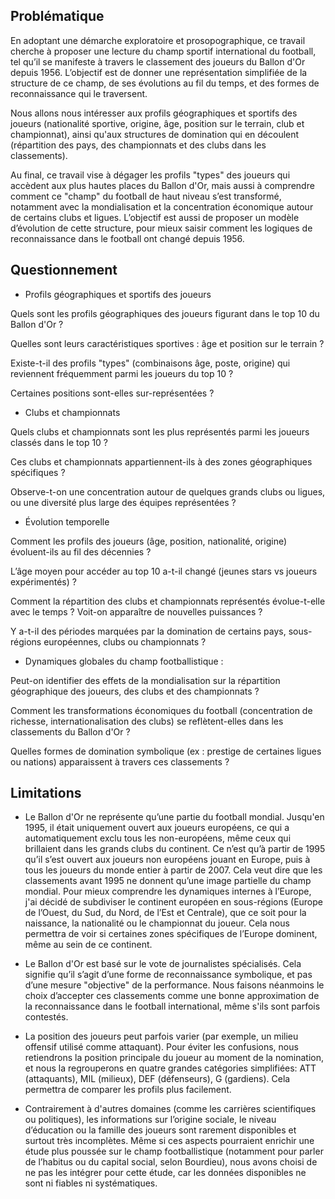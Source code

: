 ## Problématique 

En adoptant une démarche exploratoire et prosopographique, ce travail cherche à proposer une lecture du champ sportif international du football, tel qu’il se manifeste à travers le classement des joueurs du Ballon d'Or depuis 1956. L’objectif est de donner une représentation simplifiée de la structure de ce champ, de ses évolutions au fil du temps, et des formes de reconnaissance qui le traversent.

Nous allons nous intéresser aux profils géographiques et sportifs des joueurs (nationalité sportive, origine, âge, position sur le terrain, club et championnat), ainsi qu'aux structures de domination qui en découlent (répartition des pays, des championnats et des clubs dans les classements).

Au final, ce travail vise à dégager les profils "types" des joueurs qui accèdent aux plus hautes places du Ballon d'Or, mais aussi à comprendre comment ce "champ" du football de haut niveau s’est transformé, notamment avec la mondialisation et la concentration économique autour de certains clubs et ligues. L’objectif est aussi de proposer un modèle d’évolution de cette structure, pour mieux saisir comment les logiques de reconnaissance dans le football ont changé depuis 1956.

## Questionnement

* Profils géographiques et sportifs des joueurs
  
Quels sont les profils géographiques des joueurs figurant dans le top 10 du Ballon d'Or ?

Quelles sont leurs caractéristiques sportives : âge et position sur le terrain ?

Existe-t-il des profils "types" (combinaisons âge, poste, origine) qui reviennent fréquemment parmi les joueurs du top 10 ?

Certaines positions sont-elles sur-représentées ?

* Clubs et championnats
  
Quels clubs et championnats sont les plus représentés parmi les joueurs classés dans le top 10 ?

Ces clubs et championnats appartiennent-ils à des zones géographiques spécifiques ?

Observe-t-on une concentration autour de quelques grands clubs ou ligues, ou une diversité plus large des équipes représentées ?

* Évolution temporelle
  
Comment les profils des joueurs (âge, position, nationalité, origine) évoluent-ils au fil des décennies ?

L’âge moyen pour accéder au top 10 a-t-il changé (jeunes stars vs joueurs expérimentés) ?

Comment la répartition des clubs et championnats représentés évolue-t-elle avec le temps ? Voit-on apparaître de nouvelles puissances ?

Y a-t-il des périodes marquées par la domination de certains pays, sous-régions européennes, clubs ou championnats ?

* Dynamiques globales du champ footballistique :
  
Peut-on identifier des effets de la mondialisation sur la répartition géographique des joueurs, des clubs et des championnats ?

Comment les transformations économiques du football (concentration de richesse, internationalisation des clubs) se reflètent-elles dans les classements du Ballon d'Or ?

Quelles formes de domination symbolique (ex : prestige de certaines ligues ou nations) apparaissent à travers ces classements ?


## Limitations

* Le Ballon d'Or ne représente qu’une partie du football mondial. Jusqu'en 1995, il était uniquement ouvert aux joueurs européens, ce qui a automatiquement exclu tous les non-européens, même ceux qui brillaient dans les grands clubs du continent. Ce n’est qu’à partir de 1995 qu’il s’est ouvert aux joueurs non européens jouant en Europe, puis à tous les joueurs du monde entier à partir de 2007. Cela veut dire que les classements avant 1995 ne donnent qu’une image partielle du champ mondial. Pour mieux comprendre les dynamiques internes à l’Europe, j'ai décidé de subdiviser le continent européen en sous-régions (Europe de l’Ouest, du Sud, du Nord, de l’Est et Centrale), que ce soit pour la naissance, la nationalité ou le championnat du joueur. Cela nous permettra de voir si certaines zones spécifiques de l’Europe dominent, même au sein de ce continent.

* Le Ballon d'Or est basé sur le vote de journalistes spécialisés. Cela signifie qu’il s’agit d’une forme de reconnaissance symbolique, et pas d’une mesure "objective" de la performance. Nous faisons néanmoins le choix d’accepter ces classements comme une bonne approximation de la reconnaissance dans le football international, même s'ils sont parfois contestés.

* La position des joueurs peut parfois varier (par exemple, un milieu offensif utilisé comme attaquant). Pour éviter les confusions, nous retiendrons la position principale du joueur au moment de la nomination, et nous la regrouperons en quatre grandes catégories simplifiées: ATT (attaquants), MIL (milieux), DEF (défenseurs), G (gardiens). Cela permettra de comparer les profils plus facilement.

* Contrairement à d'autres domaines (comme les carrières scientifiques ou politiques), les informations sur l’origine sociale, le niveau d’éducation ou la famille des joueurs sont rarement disponibles et surtout très incomplètes. Même si ces aspects pourraient enrichir une étude plus poussée sur le champ footballistique (notamment pour parler de l’habitus ou du capital social, selon Bourdieu), nous avons choisi de ne pas les intégrer pour cette étude, car les données disponibles ne sont ni fiables ni systématiques.
